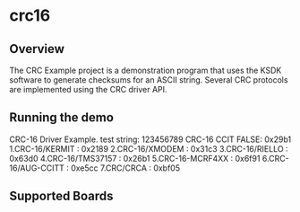 # crc16

## Overview
The CRC Example project is a demonstration program that uses the KSDK software to generate checksums
for an ASCII string. Several CRC protocols are implemented using the CRC driver API.

## Running the demo
CRC-16 Driver Example.
 test string: 123456789
 CRC-16 CCIT FALSE: 0x29b1
 1.CRC-16/KERMIT : 0x2189
 2.CRC-16/XMODEM : 0x31c3
 3.CRC-16/RIELLO : 0x63d0
 4.CRC-16/TMS37157 : 0x26b1
 5.CRC-16-MCRF4XX : 0x6f91
 6.CRC-16/AUG-CCITT : 0xe5cc
 7.CRC/CRCA : 0xbf05

## Supported Boards
